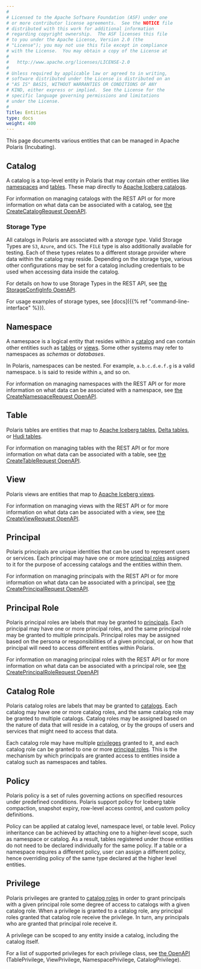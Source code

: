 ```yaml
---
#
# Licensed to the Apache Software Foundation (ASF) under one
# or more contributor license agreements.  See the NOTICE file
# distributed with this work for additional information
# regarding copyright ownership.  The ASF licenses this file
# to you under the Apache License, Version 2.0 (the
# "License"); you may not use this file except in compliance
# with the License.  You may obtain a copy of the License at
#
#   http://www.apache.org/licenses/LICENSE-2.0
#
# Unless required by applicable law or agreed to in writing,
# software distributed under the License is distributed on an
# "AS IS" BASIS, WITHOUT WARRANTIES OR CONDITIONS OF ANY
# KIND, either express or implied.  See the License for the
# specific language governing permissions and limitations
# under the License.
#
Title: Entities
type: docs
weight: 400
---
```


This page documents various entities that can be managed in Apache Polaris (Incubating).

## Catalog

A catalog is a top-level entity in Polaris that may contain other entities like [namespaces](#namespace) and [tables](#table). These map directly to [Apache Iceberg catalogs](https://iceberg.apache.org/terms/#catalog).

For information on managing catalogs with the REST API or for more information on what data can be associated with a catalog, see [the CreateCatalogRequest OpenAPI](https://github.com/apache/polaris/blob/main/spec/polaris-management-service.yml).

### Storage Type

All catalogs in Polaris are associated with a _storage type_. Valid Storage Types are `S3`, `Azure`, and `GCS`. The `FILE` type is also additionally available for testing. Each of these types relates to a different storage provider where data within the catalog may reside. Depending on the storage type, various other configurations may be set for a catalog including credentials to be used when accessing data inside the catalog.

For details on how to use Storage Types in the REST API, see [the StorageConfigInfo OpenAPI](https://github.com/apache/polaris/blob/main/spec/polaris-management-service.yml).

For usage examples of storage types, see [docs]({{% ref "command-line-interface" %}}).

## Namespace

A namespace is a logical entity that resides within a [catalog](#catalog) and can contain other entities such as [tables](#table) or [views](#view). Some other systems may refer to namespaces as _schemas_ or _databases_.

In Polaris, namespaces can be nested. For example, `a.b.c.d.e.f.g` is a valid namespace. `b` is said to reside within `a`, and so on.

For information on managing namespaces with the REST API or for more information on what data can be associated with a namespace, see [the CreateNamespaceRequest OpenAPI](https://github.com/apache/polaris/blob/main/spec/polaris-management-service.yml).

## Table

Polaris tables are entities that map to [Apache Iceberg tables](https://iceberg.apache.org/docs/nightly/configuration/), [Delta tables](https://docs.databricks.com/aws/en/delta/table-properties), or [Hudi tables](https://hudi.apache.org/docs/next/configurations#TABLE_CONFIG).

For information on managing tables with the REST API or for more information on what data can be associated with a table, see [the CreateTableRequest OpenAPI](https://github.com/apache/polaris/blob/main/spec/polaris-management-service.yml).

## View

Polaris views are entities that map to [Apache Iceberg views](https://iceberg.apache.org/view-spec/).

For information on managing views with the REST API or for more information on what data can be associated with a view, see [the CreateViewRequest OpenAPI](https://github.com/apache/polaris/blob/main/spec/polaris-management-service.yml).

## Principal

Polaris principals are unique identities that can be used to represent users or services. Each principal may have one or more [principal roles](#principal-role) assigned to it for the purpose of accessing catalogs and the entities within them.

For information on managing principals with the REST API or for more information on what data can be associated with a principal, see [the CreatePrincipalRequest OpenAPI](https://github.com/apache/polaris/blob/main/spec/polaris-management-service.yml).

## Principal Role

Polaris principal roles are labels that may be granted to [principals](#principal). Each principal may have one or more principal roles, and the same principal role may be granted to multiple principals. Principal roles may be assigned based on the persona or responsibilities of a given principal, or on how that principal will need to access different entities within Polaris.

For information on managing principal roles with the REST API or for more information on what data can be associated with a principal role, see [the CreatePrincipalRoleRequest OpenAPI](https://github.com/apache/polaris/blob/main/spec/polaris-management-service.yml)

## Catalog Role

Polaris catalog roles are labels that may be granted to [catalogs](#catalog). Each catalog may have one or more catalog roles, and the same catalog role may be granted to multiple catalogs. Catalog roles may be assigned based on the nature of data that will reside in a catalog, or by the groups of users and services that might need to access that data.

Each catalog role may have multiple [privileges](#privilege) granted to it, and each catalog role can be granted to one or more [principal roles](#principal-role). This is the mechanism by which principals are granted access to entities inside a catalog such as namespaces and tables.

## Policy

Polaris policy is a set of rules governing actions on specified resources under predefined conditions. Polaris support policy for Iceberg table compaction, snapshot expiry, row-level access control, and custom policy definitions.

Policy can be applied at catalog level, namespace level, or table level. Policy inheritance can be achieved by attaching one to a higher-level scope, such as namespace or catalog. As a result, tables registered under those entities do not need to be declared individually for the same policy. If a table or a namespace requires a different policy, user can assign a different policy, hence overriding policy of the same type declared at the higher level entities.

## Privilege

Polaris privileges are granted to [catalog roles](#catalog-role) in order to grant principals with a given principal role some degree of access to catalogs with a given catalog role. When a privilege is granted to a catalog role, any principal roles granted that catalog role receive the privilege. In turn, any principals who are granted that principal role receive it.

A privilege can be scoped to any entity inside a catalog, including the catalog itself.

For a list of supported privileges for each privilege class, see [the OpenAPI](https://github.com/apache/polaris/blob/main/spec/polaris-management-service.yml) (TablePrivilege, ViewPrivilege, NamespacePrivilege, CatalogPrivilege).
